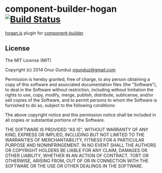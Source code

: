 # component-builder-hogan [![Build Status](https://travis-ci.org/tetsuo/component-builder-hogan.svg?branch=master)](https://travis-ci.org/tetsuo/component-builder-hogan)

[hogan.js](http://twitter.github.io/hogan.js/) plugin for [component-builder](https://www.npmjs.org/package/component-builder).

## License

The MIT License (MIT)

Copyright (c) 2014 Onur Gunduz ogunduz@gmail.com

Permission is hereby granted, free of charge, to any person obtaining a copy
of this software and associated documentation files (the "Software"), to deal
in the Software without restriction, including without limitation the rights
to use, copy, modify, merge, publish, distribute, sublicense, and/or sell
copies of the Software, and to permit persons to whom the Software is
furnished to do so, subject to the following conditions:

The above copyright notice and this permission notice shall be included in
all copies or substantial portions of the Software.

THE SOFTWARE IS PROVIDED "AS IS", WITHOUT WARRANTY OF ANY KIND, EXPRESS OR
IMPLIED, INCLUDING BUT NOT LIMITED TO THE WARRANTIES OF MERCHANTABILITY,
FITNESS FOR A PARTICULAR PURPOSE AND NONINFRINGEMENT. IN NO EVENT SHALL THE
AUTHORS OR COPYRIGHT HOLDERS BE LIABLE FOR ANY CLAIM, DAMAGES OR OTHER
LIABILITY, WHETHER IN AN ACTION OF CONTRACT, TORT OR OTHERWISE, ARISING FROM,
OUT OF OR IN CONNECTION WITH THE SOFTWARE OR THE USE OR OTHER DEALINGS IN
THE SOFTWARE.